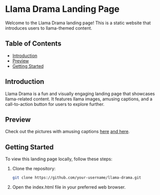 # Llama Drama Landing Page

Welcome to the Llama Drama landing page! This is a static website that introduces users to llama-themed content. 

## Table of Contents

- [Introduction](#introduction)
- [Preview](#preview)
- [Getting Started](#getting-started)

## Introduction

Llama Drama is a fun and visually engaging landing page that showcases llama-related content. It features llama images, amusing captions, and a call-to-action button for users to explore further.

## Preview

Check out the pictures with amusing captions [here](https://imgur.com/g0eVPN6) [and here](https://imgur.com/eWmo36j).

## Getting Started

To view this landing page locally, follow these steps:

1. Clone the repository:

   ```bash
   git clone https://github.com/your-username/llama-drama.git
2. Open the index.html file in your preferred web browser.

   
